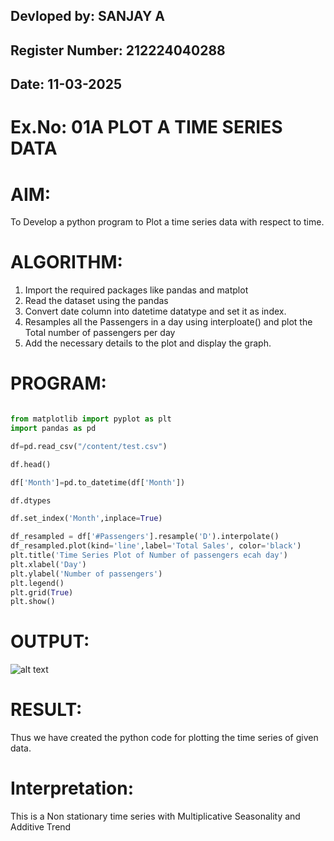 ## Devloped by: SANJAY A
## Register Number: 212224040288
##  Date: 11-03-2025

# Ex.No: 01A PLOT A TIME SERIES DATA


# AIM:
To Develop a python program to Plot a time series data with respect to time.

# ALGORITHM:
1. Import the required packages like pandas and matplot
2. Read the dataset using the pandas
3. Convert date column into datetime datatype and set it as index.
4. Resamples all the Passengers in a day using interploate() and plot the Total number of passengers per day
5. Add the necessary details to the plot and display the graph.

# PROGRAM:
```py

from matplotlib import pyplot as plt
import pandas as pd

df=pd.read_csv("/content/test.csv")

df.head()

df['Month']=pd.to_datetime(df['Month'])

df.dtypes

df.set_index('Month',inplace=True)

df_resampled = df['#Passengers'].resample('D').interpolate()
df_resampled.plot(kind='line',label='Total Sales', color='black')
plt.title('Time Series Plot of Number of passengers ecah day')
plt.xlabel('Day')
plt.ylabel('Number of passengers')
plt.legend()
plt.grid(True)
plt.show()
```

# OUTPUT:

![alt text](image.png)

# RESULT:
Thus we have created the python code for plotting the time series of given data.

# Interpretation:

This is a Non stationary time series with Multiplicative Seasonality and Additive Trend

